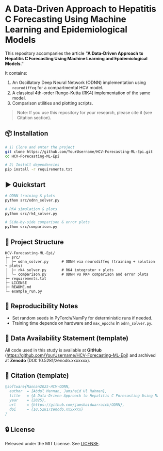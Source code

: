# A Data-Driven Approach to Hepatitis C Forecasting Using Machine Learning and Epidemiological Models

This repository accompanies the article **"A Data-Driven Approach to Hepatitis C Forecasting Using Machine Learning and Epidemiological Models."**

It contains:
1. An Oscillatory Deep Neural Network (ODNN) implementation using `neurodiffeq` for a compartmental HCV model.
2. A classical 4th-order Runge–Kutta (RK4) implementation of the same model.
3. Comparison utilities and plotting scripts.

> Note: If you use this repository for your research, please cite it (see Citation section).

## 📦 Installation

```bash
# 1) Clone and enter the project
git clone https://github.com/YourUsername/HCV-Forecasting-ML-Epi.git
cd HCV-Forecasting-ML-Epi

# 2) Install dependencies
pip install -r requirements.txt
```

## ▶️ Quickstart

```bash
# ODNN training & plots
python src/odnn_solver.py

# RK4 simulation & plots
python src/rk4_solver.py

# Side-by-side comparison & error plots
python src/comparison.py
```

## 📁 Project Structure

```
HCV-Forecasting-ML-Epi/
├─ src/
│  ├─ odnn_solver.py      # ODNN via neurodiffeq (training + solution + plots)
│  ├─ rk4_solver.py       # RK4 integrator + plots
│  └─ comparison.py       # ODNN vs RK4 comparison and error plots
├─ requirements.txt
├─ LICENSE
├─ README.md
└─ example_run.py
```

## 🧪 Reproducibility Notes
- Set random seeds in PyTorch/NumPy for deterministic runs if needed.
- Training time depends on hardware and `max_epochs` in `odnn_solver.py`.

## 📝 Data Availability Statement (template)
All code used in this study is available at **GitHub** (https://github.com/YourUsername/HCV-Forecasting-ML-Epi) and
archived at **Zenodo** (DOI: 10.5281/zenodo.xxxxxxx).

## 📜 Citation (template)
```bibtex
@software{Mannan2025-HCV-ODNN,
  author  = {Abdul Mannan, Jamshaid Ul Rahman},
  title   = {A Data-Driven Approach to Hepatitis C Forecasting Using Machine Learning and Epidemiological Models},
  year    = {2025},
  url     = {https://github.com/jamshaidwarraich/ODNN},
  doi     = {10.5281/zenodo.xxxxxxx}
}
```

## 🔒 License
Released under the MIT License. See [LICENSE](LICENSE).
